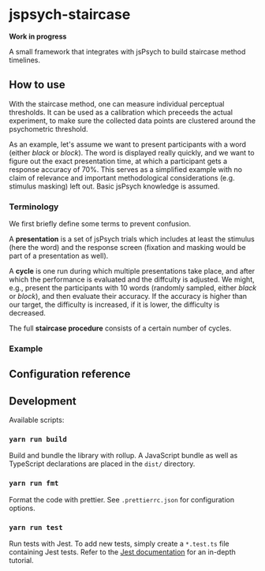 # jspsych-staircase

**Work in progress**

A small framework that integrates with jsPsych to build staircase method timelines.

## How to use

With the staircase method, one can measure individual perceptual thresholds. It can be used as a calibration which preceeds the actual experiment, to make sure the collected data points are clustered around the psychometric threshold.

As an example, let's assume we want to present participants with a word (either _black_ or _block_). The word is displayed really quickly, and we want to figure out the exact presentation time, at which a participant gets a response accuracy of 70%. This serves as a simplified example with no claim of relevance and important methodological considerations (e.g. stimulus masking) left out. Basic jsPsych knowledge is assumed.

### Terminology

We first briefly define some terms to prevent confusion.

A **presentation** is a set of jsPsych trials which includes at least the stimulus (here the word) and the response screen (fixation and masking would be part of a presentation as well).

A **cycle** is one run during which multiple presentations take place, and after which the performance is evaluated and the diffculty is adjusted. We might, e.g., present the participants with 10 words (randomly sampled, either _black_ or _block_), and then evaluate their accuracy. If the accuracy is higher than our target, the difficulty is increased, if it is lower, the difficulty is decreased.

The full **staircase procedure** consists of a certain number of cycles.

### Example

## Configuration reference

## Development

Available scripts:

### `yarn run build`

Build and bundle the library with rollup. A JavaScript bundle as well as TypeScript declarations are placed in the `dist/` directory.

### `yarn run fmt`

Format the code with prettier. See `.prettierrc.json` for configuration options.

### `yarn run test`

Run tests with Jest. To add new tests, simply create a `*.test.ts` file containing Jest tests. Refer to the [Jest documentation][1] for an in-depth tutorial.

[1]: https://jestjs.io/docs/getting-started
